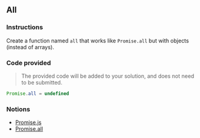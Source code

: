 ## All

### Instructions

Create a function named `all` that works like `Promise.all` but with objects (instead of arrays).

### Code provided

> The provided code will be added to your solution, and does not need to be submitted.

```js
Promise.all = undefined
```

### Notions

- [Promise.js](https://nan-academy.github.io/js-training/examples/promise.js)
- [Promise.all](https://devdocs.io/javascript/global_objects/promise/all)
